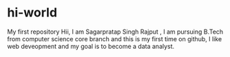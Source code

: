 # hi-world
My first repository
Hii,
I am Sagarpratap Singh Rajput ,
I am pursuing B.Tech from computer science core branch and this is my first time on github,
I like web deveopment and my goal is to become a data analyst.
